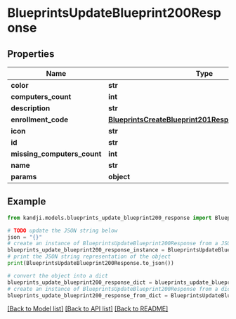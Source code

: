 # BlueprintsUpdateBlueprint200Response


## Properties

Name | Type | Description | Notes
------------ | ------------- | ------------- | -------------
**color** | **str** |  | [optional] 
**computers_count** | **int** |  | [optional] 
**description** | **str** |  | [optional] 
**enrollment_code** | [**BlueprintsCreateBlueprint201ResponseEnrollmentCode**](BlueprintsCreateBlueprint201ResponseEnrollmentCode.md) |  | [optional] 
**icon** | **str** |  | [optional] 
**id** | **str** |  | [optional] 
**missing_computers_count** | **int** |  | [optional] 
**name** | **str** |  | [optional] 
**params** | **object** |  | [optional] 

## Example

```python
from kandji.models.blueprints_update_blueprint200_response import BlueprintsUpdateBlueprint200Response

# TODO update the JSON string below
json = "{}"
# create an instance of BlueprintsUpdateBlueprint200Response from a JSON string
blueprints_update_blueprint200_response_instance = BlueprintsUpdateBlueprint200Response.from_json(json)
# print the JSON string representation of the object
print(BlueprintsUpdateBlueprint200Response.to_json())

# convert the object into a dict
blueprints_update_blueprint200_response_dict = blueprints_update_blueprint200_response_instance.to_dict()
# create an instance of BlueprintsUpdateBlueprint200Response from a dict
blueprints_update_blueprint200_response_from_dict = BlueprintsUpdateBlueprint200Response.from_dict(blueprints_update_blueprint200_response_dict)
```
[[Back to Model list]](../README.md#documentation-for-models) [[Back to API list]](../README.md#documentation-for-api-endpoints) [[Back to README]](../README.md)


